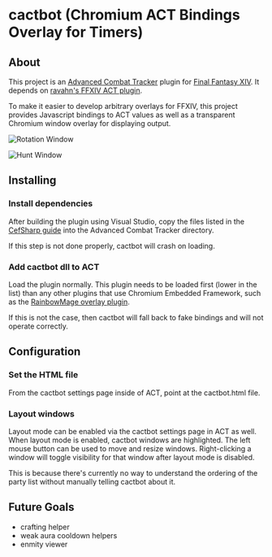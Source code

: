 # cactbot (Chromium ACT Bindings Overlay for Timers)

## About

This project is an [Advanced Combat Tracker](http://advancedcombattracker.com/)
plugin for [Final Fantasy XIV](http://www.finalfantasyxiv.com/).
It depends on [ravahn's FFXIV ACT plugin](http://www.eq2flames.com/plugin-discussion/98088-ffxiv-arr-plugin.html).

To make it easier to develop arbitrary overlays for FFXIV,
this project provides Javascript bindings to ACT values as well as a transparent Chromium window overlay for displaying output.

![Rotation Window](https://raw.githubusercontent.com/quisquous/cactbot/master/screenshots/rotation.png)

![Hunt Window](https://raw.githubusercontent.com/quisquous/cactbot/master/screenshots/hunt.png)

## Installing

### Install dependencies

After building the plugin using Visual Studio, copy the files listed in the
[CefSharp guide](https://github.com/cefsharp/CefSharp/wiki/Getting-Started#copying-dependencies)
into the Advanced Combat Tracker directory.

If this step is not done properly, cactbot will crash on loading.

### Add cactbot dll to ACT

Load the plugin normally.
This plugin needs to be loaded first (lower in the list) than any other plugins that use Chromium Embedded Framework,
such as the [RainbowMage overlay plugin](https://github.com/RainbowMage/OverlayPlugin/).

If this is not the case, then cactbot will fall back to fake bindings and will not operate correctly.

## Configuration

### Set the HTML file

From the cactbot settings page inside of ACT, point at the cactbot.html file.

### Layout windows

Layout mode can be enabled via the cactbot settings page in ACT as well.
When layout mode is enabled, cactbot windows are highlighted.
The left mouse button can be used to move and resize windows.
Right-clicking a window will toggle visibility for that window after layout mode is disabled.

This is because there's currently no way to understand the ordering of
the party list without manually telling cactbot about it.

## Future Goals

* crafting helper
* weak aura cooldown helpers
* enmity viewer
